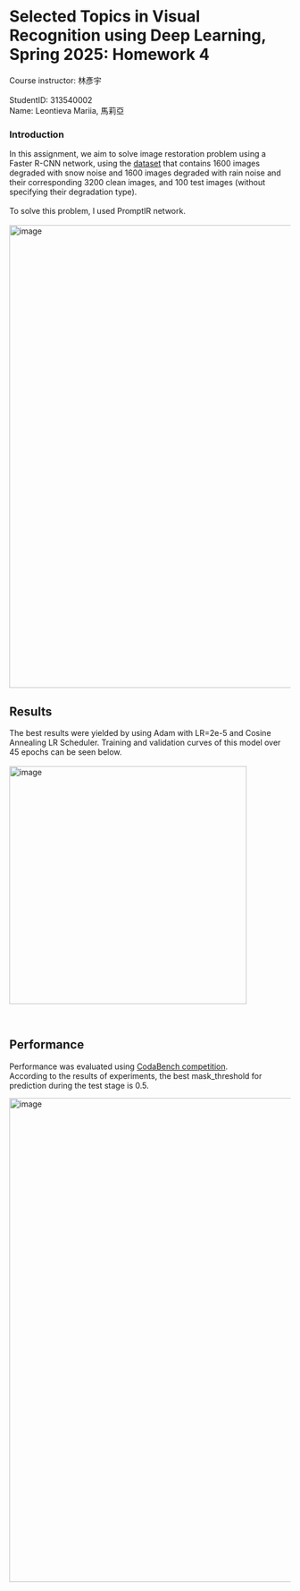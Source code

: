 # Selected Topics in Visual Recognition using Deep Learning, Spring 2025: Homework 4
Course instructor: 林彥宇<br>
<br>
StudentID: 313540002<br>
Name: Leontieva Mariia, 馬莉亞<br>

### Introduction

In this assignment, we aim to solve image restoration problem using a Faster R-CNN network, using the [dataset](https://drive.google.com/drive/folders/1Q4qLPMCKdjn-iGgXV_8wujDmvDpSI1ul?usp=share_link) that contains 1600 images degraded with snow noise and 1600 images degraded with rain noise and their corresponding 3200 clean images, and 100 test images (without specifying their degradation type).<br>
<br>
To solve this problem, I used PromptIR network.<br>
<br>
<img width="827" alt="image" src="https://github.com/user-attachments/assets/0366fb6a-afdb-42ef-acc7-1b2cf0dab292" />
<br>


## Results
The best results were yielded by using Adam with LR=2e-5 and Cosine Annealing LR Scheduler. Training and validation curves of this model over 45 epochs can be seen below.<br>
<br>
<img width="425" alt="image" src="https://github.com/user-attachments/assets/1a93d46e-8746-4fcc-9510-a78a25b3572c" />

<br>

## Performance
Performance was evaluated using [CodaBench competition](https://www.codabench.org/competitions/7834/?secret_key=3ee0f511-d399-4221-b897-98cb11701cb6).<br>
According to the results of experiments, the best mask_threshold for prediction during the test stage is 0.5.

<img width="865" alt="image" src="https://github.com/user-attachments/assets/241aad56-493a-4417-bae8-64e4dd62d3ae" />


